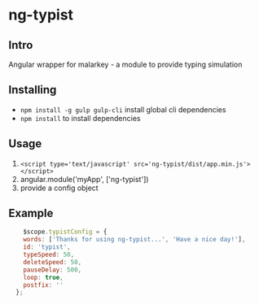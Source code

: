 # ng-typist
## Intro
Angular wrapper for malarkey - a module to provide typing simulation


## Installing
* `npm install -g gulp gulp-cli` install global cli dependencies
* `npm install` to install dependencies

## Usage
1. `<script type='text/javascript' src='ng-typist/dist/app.min.js'></script>`
2. angular.module('myApp', ['ng-typist'])
3. provide a config object

## Example
```javascript
	$scope.typistConfig = {
    words: ['Thanks for using ng-typist...', 'Have a nice day!'], 
    id: 'typist',
    typeSpeed: 50,
    deleteSpeed: 50,
    pauseDelay: 500,
    loop: true,
    postfix: ''
  };
```